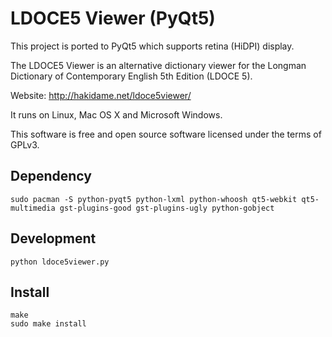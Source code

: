 # LDOCE5 Viewer (PyQt5)

This project is ported to PyQt5 which supports retina (HiDPI) display.  

The LDOCE5 Viewer is an alternative dictionary viewer for the Longman Dictionary of Contemporary English 5th Edition (LDOCE 5).

Website: http://hakidame.net/ldoce5viewer/

It runs on Linux, Mac OS X and Microsoft Windows.

This software is free and open source software licensed under the terms of GPLv3.

## Dependency

```shell
sudo pacman -S python-pyqt5 python-lxml python-whoosh qt5-webkit qt5-multimedia gst-plugins-good gst-plugins-ugly python-gobject
```

## Development

```shell
python ldoce5viewer.py
```

## Install

```shell
make
sudo make install
```